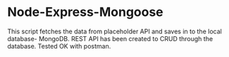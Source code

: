 # Node-Express-Mongoose
This script fetches the data from placeholder API and saves in to the local database- MongoDB.
REST API has been created to CRUD through the database. Tested OK with postman.
